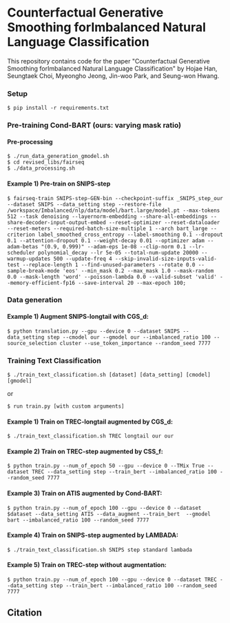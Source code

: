 # Counterfactual Generative Smoothing forImbalanced Natural Language Classification

This repository contains code for the paper "Counterfactual Generative Smoothing forImbalanced Natural Language Classification" by Hojae Han, Seungtaek Choi, Myeongho Jeong, Jin-woo Park, and Seung-won Hwang. 

### Setup
~~~
$ pip install -r requirements.txt
~~~

### Pre-training Cond-BART (ours: varying mask ratio)
#### Pre-processing
~~~
$ ./run_data_generation_gmodel.sh
$ cd revised_libs/fairseq
$ ./data_processing.sh
~~~    
#### Example 1) Pre-train on SNIPS-step
~~~
$ fairseq-train SNIPS-step-GEN-bin --checkpoint-suffix _SNIPS_step_our --dataset SNIPS --data_setting step --restore-file /workspace/Imbalanced/nlp/data/model/bart.large/model.pt --max-tokens 512 --task denoising --layernorm-embedding --share-all-embeddings --share-decoder-input-output-embed --reset-optimizer --reset-dataloader --reset-meters --required-batch-size-multiple 1 --arch bart_large --criterion label_smoothed_cross_entropy --label-smoothing 0.1 --dropout 0.1 --attention-dropout 0.1 --weight-decay 0.01 --optimizer adam --adam-betas "(0.9, 0.999)" --adam-eps 1e-08 --clip-norm 0.1 --lr-scheduler polynomial_decay --lr 5e-05 --total-num-update 20000 --warmup-updates 500 --update-freq 4 --skip-invalid-size-inputs-valid-test --replace-length 1 --find-unused-parameters --rotate 0.0 --sample-break-mode 'eos' --min_mask 0.2 --max_mask 1.0 --mask-random 0.0 --mask-length 'word' --poisson-lambda 0.0 --valid-subset 'valid' --memory-efficient-fp16 --save-interval 20 --max-epoch 100;
~~~ 
    
### Data generation
#### Example 1) Augment SNIPS-longtail with CGS_d:
~~~
$ python translation.py --gpu --device 0 --dataset SNIPS --data_setting step --cmodel our --gmodel our --imbalanced_ratio 100 --source_selection cluster --use_token_importance --random_seed 7777
~~~ 
    
### Training Text Classification
~~~
$ ./train_text_classification.sh [dataset] [data_setting] [cmodel] [gmodel]
~~~
or
~~~
$ run train.py [with custom arguments]
~~~

#### Example 1) Train on TREC-longtail augmented by CGS_d:
~~~
$ ./train_text_classification.sh TREC longtail our our
~~~
#### Example 2) Train on TREC-step augmented by CSS_f:
~~~
$ python train.py --num_of_epoch 50 --gpu --device 0 --TMix True --dataset TREC --data_setting step --train_bert --imbalanced_ratio 100 --random_seed 7777
~~~
#### Example 3) Train on ATIS augmented by Cond-BART:
~~~
$ python train.py --num_of_epoch 100 --gpu --device 0 --dataset $dataset --data_setting ATIS --data_augment --train_bert  --gmodel bart --imbalanced_ratio 100 --random_seed 7777
~~~
#### Example 4) Train on SNIPS-step augmented by LAMBADA:
~~~
$ ./train_text_classification.sh SNIPS step standard lambada
~~~
#### Example 5) Train on TREC-step without augmentation:
~~~
$ python train.py --num_of_epoch 100 --gpu --device 0 --dataset TREC --data_setting step --train_bert --imbalanced_ratio 100 --random_seed 7777
~~~




## Citation

```bibtex
```


